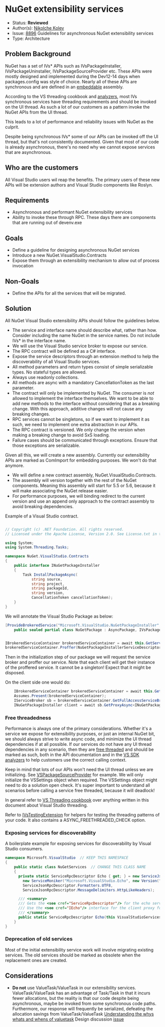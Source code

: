 # NuGet extensibility services

* Status: **Reviewed**
* Author(s): [Nikolche Kolev](https://github.com/nkolev92)
* Issue: [8896](https://github.com/NuGet/Home/issues/9062) Guidelines for asynchronous NuGet extensibility services
* Type: Architecture

## Problem Background

NuGet has a set of IVs* APIs such as IVsPackageInstaller, IVsPackageUninstaller, IVsPackageSourceProvider etc.
These APIs were mostly designed and implemented during the Dev12-14 days when packages.config was style of choice.
Nearly all of these APIs are synchronous and are defined in an [embeddable](https://www.nuget.org/packages/NuGet.VisualStudio/) assembly.

According to the VS threading cookbook and [analyzers](https://github.com/microsoft/vs-threading/blob/master/doc/analyzers/VSTHRD010.md), most IVs synchronous services have threading requirements and should be invoked on the UI thread.
As such a lot of our customers as a pattern invoke the NuGet APIs from the UI thread.

This leads to a lot of performance and reliability issues with NuGet as the culprit.

Despite being synchronous IVs* some of our APIs can be invoked off the UI thread, but that's not consistently documented.
Given that most of our code is already asynchronous, there's no need why we cannot expose services that are asynchronous.

## Who are the customers

All Visual Studio users wil reap the benefits.
The primary users of these new APIs will be extension authors and Visual Studio components like Roslyn.

## Requirements

* Asynchronous and performant NuGet extensibility services
* Ability to invoke these through RPC. These days there are components that are running out of devenv.exe

## Goals

* Define a guideline for designing asynchronous NuGet services
* Introduce a new NuGet.VisualStudio.Contracts
* Expose them through an extensibility mechanism to allow out of process invocation

## Non-Goals

* Define the APIs for all the services that will be migrated.

## Solution

All NuGet Visual Studio extensibility APIs should follow the guidelines below.

* The service and interface name should describe what, rather than how. Consider including the name NuGet in the service names. Do not include IVs* in the interface name.
* We will use the Visual Studio service broker to expose our service.
* The RPC contract will be defined as a C# interface.
* Expose the service descriptors through an extension method to help the discoverability of all Visual Studio services.
* All method parameters and return types consist of simple serializable types. No stateful types are allowed.
* Always use readonly collections.
* All methods are async with a mandatory CancellationToken as the last parameter.
* The contract will only be implemented by NuGet. The consumer is *not* allowed to implement the interface themselves. We want to be able to add new methods to the interface without considering that as a breaking change. With this approach, additive changes will not cause any breaking changes.
* RPC services cannot be singletons, so if we want to implement it as such, we need to implement one extra abstraction in our APIs.
* The RPC contract is versioned. We only change the version when making a breaking change to avoid SxS loading.
* Failure cases should be communicated through exceptions. Ensure that those exceptions are serializable.

Given all this, we will create a new assembly.
Currently our extensibility APIs are marked as ComImport for embedding purposes. We won't do that anymore.

* We will define a new contract assembly, NuGet.VisualStudio.Contracts.
* The assembly will version together with the rest of the NuGet components. Meaning this assembly will start for 5.5 or 5.6, because it will make associating the NuGet release easier.
* For performance purposes, we will binding redirect to the current version and use an append only approach to the contract assembly to avoid breaking dependencies.

Example of a Visual Studio contract.

```cs

// Copyright (c) .NET Foundation. All rights reserved.
// Licensed under the Apache License, Version 2.0. See License.txt in the project root for license information.

using System;
using System.Threading.Tasks;

namespace NuGet.VisualStudio.Contracts
{
    public interface INuGetPackageInstaller
    {
        Task InstallPackageAsync(
            string source,
            string project,
            string packageId,
            string version,
            CancellationToken cancellationToken);
    }
}
```

We will annotate the Visual Studio Package as below:

```cs
[ProvideBrokeredService("Microsoft.VisualStudio.NuGetPackageInstaller", "1.0", Audience = ServiceAudience.Remote)]
    public sealed partial class NuGetPackage : AsyncPackage, IVsPackageExtensionProvider, IVsPersistSolutionOpts
```

```cs

IBrokeredServiceContainer brokeredServiceContainer = await this.GetServiceAsync<SVsBrokeredServiceContainer, IBrokeredServiceContainer>();
brokeredServiceContainer.Proffer(NuGetPackageInstallerServiceDescriptor, factory: ServicesUtility.GetPackageInstallerServiceFactory());
```

Then in the initialization step of our package we will request the service broker and proffer our service.
Note that each client will get their instance of the proffered service. It cannot be a singleton! Expect that it might be disposed. 

On the client side one would do:

```cs
    IBrokeredServiceContainer brokeredServiceContainer = await this.GetServiceAsync<SVsBrokeredServiceContainer, IBrokeredServiceContainer>();
    Assumes.Present(brokeredServiceContainer);
    IServiceBroker sb = brokeredServiceContainer.GetFullAccessServiceBroker();
    INuGetPackageInstaller client = await sb.GetProxyAsync<INuGetPackageInstaller>(NuGetPackageInstallerServiceDescriptor, this.DisposalToken);
```

### Free threadedness

Performance is always one of the primary considerations.
Whether it's a service we expose for extensibility purposes, or just an internal NuGet bit, we should always strive to write async code, and minimize the UI thread dependencies if at all possible.
If our services do not have any UI thread dependencies in any scenario, then they are [free threaded](https://github.com/microsoft/vs-threading/blob/b680de515d6210c4028598b988187c3aed33aabc/doc/cookbook_vs.md#how-do-i-effectively-verify-that-my-code-is-fully-free-threaded) and should be marked as such, both in the API documentation and in the [VS SDK analyzers](https://github.com/microsoft/VSSDK-Analyzers/blob/b0c5ddf01e137c6c938e9f37806210b9445f814b/src/Microsoft.VisualStudio.SDK.Analyzers.CodeFixes/build/AdditionalFiles/vs-threading.MembersRequiringMainThread.txt) to help customers use the correct calling context.

Keep in mind that lots of our APIs won't need the UI thread unless we are initializing. See [VSPackageSourceProvider](https://github.com/NuGet/NuGet.Client/blob/f64621487c0b454eda4b98af853bf4a528bef72a/src/NuGet.Clients/NuGet.VisualStudio.Implementation/Extensibility/VsPackageSourceProvider.cs) for example. We will only initialize the VSSettings object when required. The VSSettings object might need to do a solution open check. It's super important to understand all scenarios before calling a service free threaded, because it will deadlock!

In general refer to [VS Threading cookbook](https://github.com/microsoft/vs-threading/blob/b680de515d6210c4028598b988187c3aed33aabc/doc/cookbook_vs.md) over anything written in this document about Visual Studio threading.

Refer to [IVsTestingExtension](https://github.com/NuGet/Entropy/tree/5215f3265663bd9c6f1c355b1d3190b803bd9600/IVsTestingExtension) for helpers for testing the threading patterns of your code. It also contains a ASYNC_FREETHREADED_CHECK option.

### Exposing services for discoverability

A boilerplate example for exposing services for discoverability by Visual Studio consumers.

```cs
namespace Microsoft.VisualStudio  // KEEP THIS NAMESPACE
{
    public static class NuGetServices  // CHANGE THIS CLASS NAME
    {
      private static ServiceRpcDescriptor Echo { get; } = new ServiceJsonRpcDescriptor(
        new ServiceMoniker("Microsoft.VisualStudio.Echo", new Version("1.0")),
        ServiceJsonRpcDescriptor.Formatters.UTF8,
        ServiceJsonRpcDescriptor.MessageDelimiters.HttpLikeHeaders);

      /// <summary>
      /// Gets the <see cref="ServiceRpcDescriptor"/> for the echo service.
      /// Use the <see cref="IEcho"/> interface for the client proxy for this service.
      /// </summary>
      public static ServiceRpcDescriptor Echo(this VisualStudioServices.VS2019_5Services svc) => Echo; // CHANGE SERVICE NAME
    }
}
```

### Deprecation of old services

Most of the initial extensibility service work will involve migrating existing services.
The old services should be marked as obsolete when the replacement ones are created.

## Considerations

* **Do not** use ValueTask/ValueTask<TResult> in our extensibility services. ValueTask/ValueTask<TResult> has an advantage of Task/Task<TResult> in that it incurs fewer allocations, but the reality is that our code despite being asynchronous, maybe be invoked from some synchronous code paths. Furthermore, our response will frequently be serialized, defeating the allocation savings from ValueTask/ValueTask<TRest>
[Understanding the whys whats and whens of valuetask](https://devblogs.microsoft.com/dotnet/understanding-the-whys-whats-and-whens-of-valuetask/
)
Design discussion [issue](https://github.com/dotnet/corefx/issues/27445)
